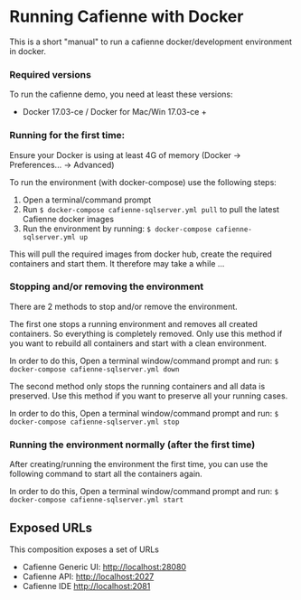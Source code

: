 # Running Cafienne with Docker

This is a short "manual" to run a cafienne docker/development environment in docker.

### Required versions

To run the cafienne demo, you need at least these versions:

* Docker 17.03-ce / Docker for Mac/Win 17.03-ce +

### Running for the first time:

Ensure your Docker is using at least 4G of memory (Docker -> Preferences... -> Advanced)

To run the environment (with docker-compose) use the following steps:

1. Open a terminal/command prompt
2. Run `$ docker-compose cafienne-sqlserver.yml pull` to pull the latest Cafienne docker images
3. Run the environment by running: `$ docker-compose cafienne-sqlserver.yml up`

This will pull the required images from docker hub, create the required containers and start them.
It therefore may take a while ...

### Stopping and/or removing the environment

There are 2 methods to stop and/or remove the environment.

The first one stops a running environment and removes all created containers.
So everything is completely removed. Only use this method if you want to rebuild all
containers and start with a clean environment.

In order to do this, Open a terminal window/command prompt and run: `$ docker-compose cafienne-sqlserver.yml down`

The second method only stops the running containers and all data is preserved. Use this method if you want
to preserve all your running cases.

In order to do this, Open a terminal window/command prompt and run: `$ docker-compose cafienne-sqlserver.yml stop`

### Running the environment normally (after the first time)

After creating/running the environment the first time, you can use the following
 command to start all the containers again.

In order to do this, Open a terminal window/command prompt and run: `$ docker-compose cafienne-sqlserver.yml start`

## Exposed URLs

This composition exposes a set of URLs

- Cafienne Generic UI: [http://localhost:28080](http://localhost:28080)
- Cafienne API: [http://localhost:2027](http://localhost:2027)
- Cafienne IDE [http://localhost:2081](http://localhost:2081)